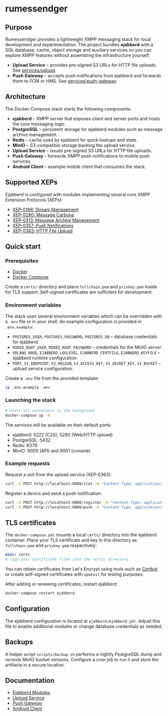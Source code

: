 # rumessendger

## Purpose

Rumessendger provides a lightweight XMPP messaging stack for local development
and experimentation.  The project bundles **ejabberd** with a SQL database,
cache, object storage and auxiliary services so you can explore XMPP features
without assembling the infrastructure yourself.

- **Upload Service** – provides pre-signed S3 URLs for HTTP file uploads.
  See [services/upload](services/upload/README.md).
- **Push Gateway** – accepts push notifications from ejabberd and forwards
  them to FCM or HMS.
  See [services/push-gateway](services/push-gateway/README.md).

## Architecture

The Docker Compose stack starts the following components:

- **ejabberd** – XMPP server that exposes client and server ports and hosts the
  core messaging logic.
- **PostgreSQL** – persistent storage for ejabberd modules such as message
  archive management.
- **Redis** – cache used by ejabberd for quick lookups and state.
- **MinIO** – S3-compatible storage backing the upload service.
- **Upload Service** – issues pre-signed S3 URLs for HTTP file uploads.
- **Push Gateway** – forwards XMPP push notifications to mobile push services.
- **Android Client** – example mobile client that consumes the stack.

## Supported XEPs

Ejabberd is configured with modules implementing several core XMPP Extension
Protocols (XEPs):

- [XEP-0198: Stream Management](https://xmpp.org/extensions/xep-0198.html)
- [XEP-0280: Message Carbons](https://xmpp.org/extensions/xep-0280.html)
- [XEP-0313: Message Archive Management](https://xmpp.org/extensions/xep-0313.html)
- [XEP-0357: Push Notifications](https://xmpp.org/extensions/xep-0357.html)
- [XEP-0363: HTTP File Upload](https://xmpp.org/extensions/xep-0363.html)

## Quick start

### Prerequisites

- [Docker](https://docs.docker.com/engine/install/)
- [Docker Compose](https://docs.docker.com/compose/install/)

Create a `certs/` directory and place `fullchain.pem` and `privkey.pem` inside
for TLS support.  Self-signed certificates are sufficient for development.

### Environment variables

The stack uses several environment variables which can be overridden with a
`.env` file or in your shell. An example configuration is provided in
`.env.example`:

- `POSTGRES_USER`, `POSTGRES_PASSWORD`, `POSTGRES_DB` – database credentials
  for ejabberd.
- `MINIO_ROOT_USER`, `MINIO_ROOT_PASSWORD` – credentials for the MinIO server.
- `ERLANG_NODE`, `EJABBERD_LOGLEVEL`, `EJABBERD_CERTFILE`, `EJABBERD_KEYFILE`
  – ejabberd runtime configuration.
- `PORT`, `S3_ENDPOINT`, `S3_REGION`, `S3_ACCESS_KEY`, `S3_SECRET_KEY`,
  `S3_BUCKET` – upload service configuration.

Create a `.env` file from the provided template:

```bash
cp .env.example .env
```


### Launching the stack

```bash
# start all containers in the background
docker-compose up -d
```

The services will be available on their default ports:

- ejabberd: 5222 (C2S), 5280 (Web/HTTP upload)
- PostgreSQL: 5432
- Redis: 6379
- MinIO: 9000 (API) and 9001 (console)


### Example requests

Request a slot from the upload service (XEP-0363):

```bash
curl -X POST http://localhost:8000/slot -H "Content-Type: application/json" -d '{"filename":"hello.txt","size":10,"content_type":"text/plain"}'
```

Register a device and send a push notification:

```bash
curl -X POST http://localhost:8000/register -H "Content-Type: application/json" -d '{"token":"abc","jid":"u@d","resource":"r","platform":"fcm"}'
curl -X POST http://localhost:8000/push -H "Content-Type: application/json" -d '{"token":"abc","title":"Hi","body":"Message"}'
```

## TLS certificates

The `docker-compose.yml` mounts a local `certs/` directory into the ejabberd
container. Place your TLS certificate and key in this directory as
`fullchain.pem` and `privkey.pem` respectively:

```bash
mkdir certs
# copy your certificate files into the certs/ directory
```

You can obtain certificates from Let's Encrypt using tools such as
[Certbot](https://certbot.eff.org/) or create self-signed certificates with
`openssl` for testing purposes.

After adding or renewing certificates, restart ejabberd:

```bash
docker-compose restart ejabberd
```

## Configuration

The ejabberd configuration is located at `ejabberd/ejabberd.yml`. Adjust this
file to enable additional modules or change database credentials as needed.

## Backups

A helper script `scripts/backup.sh` performs a nightly PostgreSQL dump and
records MinIO bucket versions. Configure a cron job to run it and store the
artifacts in a secure location.

## Documentation

- [Ejabberd Modules](https://docs.ejabberd.im/admin/guide/configuration/#modules)
- [Upload Service](services/upload/README.md)
- [Push Gateway](https://github.com/rumessendger/push-gateway)
- [Android Client](https://github.com/rumessendger/android-client)

